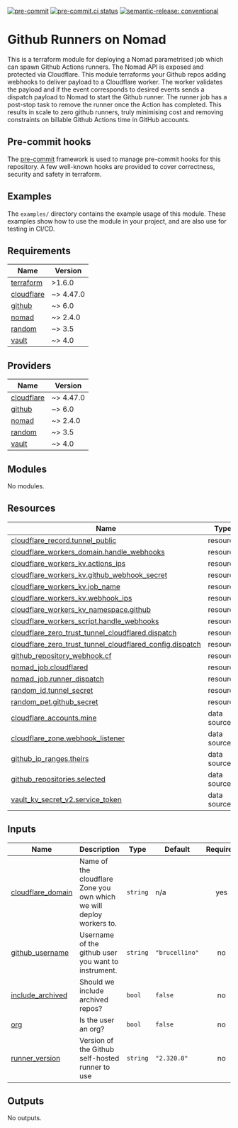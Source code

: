 [![pre-commit](https://img.shields.io/badge/pre--commit-enabled-brightgreen?logo=pre-commit&logoColor=white)](https://github.com/pre-commit/pre-commit) [![pre-commit.ci status](https://results.pre-commit.ci/badge/github/brucellino/terraform-github-nomad-webhooks/main.svg)](https://results.pre-commit.ci/latest/github/brucellino/terraform-github-nomad-template/main) [![semantic-release: conventional](https://img.shields.io/badge/semantic--release-conventional-e10079?logo=semantic-release)](https://github.com/semantic-release/semantic-release)

# Github Runners on Nomad

This is a terraform module for deploying a Nomad parametrised job which can spawn Github Actions runners.
The Nomad API is exposed and protected via Cloudflare.
This module terraforms your Github repos adding webhooks to deliver payload to a Cloudflare worker.
The worker validates the payload and if the event corresponds to desired events sends a dispatch payload to Nomad to start the Github runner.
The runner job has a post-stop task to remove the runner once the Action has completed.
This results in scale to zero github runners, truly minimising cost and removing constraints on billable Github Actions time in GitHub accounts.

## Pre-commit hooks

<!-- Edit this section or delete if you make no change  -->

The [pre-commit](https://pre-commit.com) framework is used to manage pre-commit hooks for this repository.
A few well-known hooks are provided to cover correctness, security and safety in terraform.

## Examples

The `examples/` directory contains the example usage of this module.
These examples show how to use the module in your project, and are also use for testing in CI/CD.

<!--

Modify this section according to the kinds of examples you want
You may want to change the names of the examples or the kinds of
examples themselves

-->

<!-- BEGIN_TF_DOCS -->
## Requirements

| Name | Version |
|------|---------|
| <a name="requirement_terraform"></a> [terraform](#requirement\_terraform) | >1.6.0 |
| <a name="requirement_cloudflare"></a> [cloudflare](#requirement\_cloudflare) | ~> 4.47.0 |
| <a name="requirement_github"></a> [github](#requirement\_github) | ~> 6.0 |
| <a name="requirement_nomad"></a> [nomad](#requirement\_nomad) | ~> 2.4.0 |
| <a name="requirement_random"></a> [random](#requirement\_random) | ~> 3.5 |
| <a name="requirement_vault"></a> [vault](#requirement\_vault) | ~> 4.0 |

## Providers

| Name | Version |
|------|---------|
| <a name="provider_cloudflare"></a> [cloudflare](#provider\_cloudflare) | ~> 4.47.0 |
| <a name="provider_github"></a> [github](#provider\_github) | ~> 6.0 |
| <a name="provider_nomad"></a> [nomad](#provider\_nomad) | ~> 2.4.0 |
| <a name="provider_random"></a> [random](#provider\_random) | ~> 3.5 |
| <a name="provider_vault"></a> [vault](#provider\_vault) | ~> 4.0 |

## Modules

No modules.

## Resources

| Name | Type |
|------|------|
| [cloudflare_record.tunnel_public](https://registry.terraform.io/providers/cloudflare/cloudflare/latest/docs/resources/record) | resource |
| [cloudflare_workers_domain.handle_webhooks](https://registry.terraform.io/providers/cloudflare/cloudflare/latest/docs/resources/workers_domain) | resource |
| [cloudflare_workers_kv.actions_ips](https://registry.terraform.io/providers/cloudflare/cloudflare/latest/docs/resources/workers_kv) | resource |
| [cloudflare_workers_kv.github_webhook_secret](https://registry.terraform.io/providers/cloudflare/cloudflare/latest/docs/resources/workers_kv) | resource |
| [cloudflare_workers_kv.job_name](https://registry.terraform.io/providers/cloudflare/cloudflare/latest/docs/resources/workers_kv) | resource |
| [cloudflare_workers_kv.webhook_ips](https://registry.terraform.io/providers/cloudflare/cloudflare/latest/docs/resources/workers_kv) | resource |
| [cloudflare_workers_kv_namespace.github](https://registry.terraform.io/providers/cloudflare/cloudflare/latest/docs/resources/workers_kv_namespace) | resource |
| [cloudflare_workers_script.handle_webhooks](https://registry.terraform.io/providers/cloudflare/cloudflare/latest/docs/resources/workers_script) | resource |
| [cloudflare_zero_trust_tunnel_cloudflared.dispatch](https://registry.terraform.io/providers/cloudflare/cloudflare/latest/docs/resources/zero_trust_tunnel_cloudflared) | resource |
| [cloudflare_zero_trust_tunnel_cloudflared_config.dispatch](https://registry.terraform.io/providers/cloudflare/cloudflare/latest/docs/resources/zero_trust_tunnel_cloudflared_config) | resource |
| [github_repository_webhook.cf](https://registry.terraform.io/providers/integrations/github/latest/docs/resources/repository_webhook) | resource |
| [nomad_job.cloudflared](https://registry.terraform.io/providers/hashicorp/nomad/latest/docs/resources/job) | resource |
| [nomad_job.runner_dispatch](https://registry.terraform.io/providers/hashicorp/nomad/latest/docs/resources/job) | resource |
| [random_id.tunnel_secret](https://registry.terraform.io/providers/hashicorp/random/latest/docs/resources/id) | resource |
| [random_pet.github_secret](https://registry.terraform.io/providers/hashicorp/random/latest/docs/resources/pet) | resource |
| [cloudflare_accounts.mine](https://registry.terraform.io/providers/cloudflare/cloudflare/latest/docs/data-sources/accounts) | data source |
| [cloudflare_zone.webhook_listener](https://registry.terraform.io/providers/cloudflare/cloudflare/latest/docs/data-sources/zone) | data source |
| [github_ip_ranges.theirs](https://registry.terraform.io/providers/integrations/github/latest/docs/data-sources/ip_ranges) | data source |
| [github_repositories.selected](https://registry.terraform.io/providers/integrations/github/latest/docs/data-sources/repositories) | data source |
| [vault_kv_secret_v2.service_token](https://registry.terraform.io/providers/hashicorp/vault/latest/docs/data-sources/kv_secret_v2) | data source |

## Inputs

| Name | Description | Type | Default | Required |
|------|-------------|------|---------|:--------:|
| <a name="input_cloudflare_domain"></a> [cloudflare\_domain](#input\_cloudflare\_domain) | Name of the cloudflare Zone you own which we will deploy workers to. | `string` | n/a | yes |
| <a name="input_github_username"></a> [github\_username](#input\_github\_username) | Username of the github user you want to instrument. | `string` | `"brucellino"` | no |
| <a name="input_include_archived"></a> [include\_archived](#input\_include\_archived) | Should we include archived repos? | `bool` | `false` | no |
| <a name="input_org"></a> [org](#input\_org) | Is the user an org? | `bool` | `false` | no |
| <a name="input_runner_version"></a> [runner\_version](#input\_runner\_version) | Version of the Github self-hosted runner to use | `string` | `"2.320.0"` | no |

## Outputs

No outputs.
<!-- END_TF_DOCS -->
